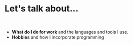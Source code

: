 <!-- .element: data-background-image="/content/work/main_bg.jpg" -->

# Let's talk about...

<br />

* **What do I do for work** and the languages and tools I use.
* **Hobbies** and how I incorporate programming

